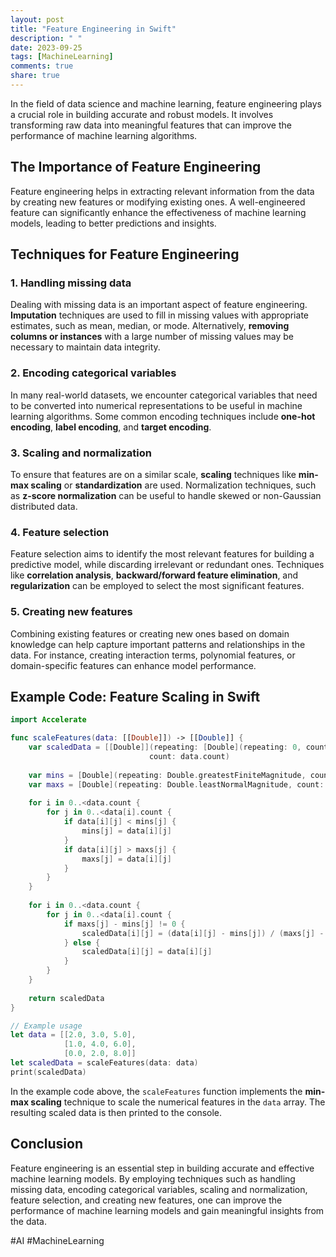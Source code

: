 ```yaml
---
layout: post
title: "Feature Engineering in Swift"
description: " "
date: 2023-09-25
tags: [MachineLearning]
comments: true
share: true
---
```


In the field of data science and machine learning, feature engineering plays a crucial role in building accurate and robust models. It involves transforming raw data into meaningful features that can improve the performance of machine learning algorithms.

## The Importance of Feature Engineering

Feature engineering helps in extracting relevant information from the data by creating new features or modifying existing ones. A well-engineered feature can significantly enhance the effectiveness of machine learning models, leading to better predictions and insights.

## Techniques for Feature Engineering

### 1. Handling missing data

Dealing with missing data is an important aspect of feature engineering. **Imputation** techniques are used to fill in missing values with appropriate estimates, such as mean, median, or mode. Alternatively, **removing columns or instances** with a large number of missing values may be necessary to maintain data integrity.

### 2. Encoding categorical variables

In many real-world datasets, we encounter categorical variables that need to be converted into numerical representations to be useful in machine learning algorithms. Some common encoding techniques include **one-hot encoding**, **label encoding**, and **target encoding**.

### 3. Scaling and normalization

To ensure that features are on a similar scale, **scaling** techniques like **min-max scaling** or **standardization** are used. Normalization techniques, such as **z-score normalization** can be useful to handle skewed or non-Gaussian distributed data.

### 4. Feature selection

Feature selection aims to identify the most relevant features for building a predictive model, while discarding irrelevant or redundant ones. Techniques like **correlation analysis**, **backward/forward feature elimination**, and **regularization** can be employed to select the most significant features.

### 5. Creating new features

Combining existing features or creating new ones based on domain knowledge can help capture important patterns and relationships in the data. For instance, creating interaction terms, polynomial features, or domain-specific features can enhance model performance.

## Example Code: Feature Scaling in Swift

```swift
import Accelerate

func scaleFeatures(data: [[Double]]) -> [[Double]] {
    var scaledData = [[Double]](repeating: [Double](repeating: 0, count: data[0].count),
                               count: data.count)
    
    var mins = [Double](repeating: Double.greatestFiniteMagnitude, count: data[0].count)
    var maxs = [Double](repeating: Double.leastNormalMagnitude, count: data[0].count)
    
    for i in 0..<data.count {
        for j in 0..<data[i].count {
            if data[i][j] < mins[j] {
                mins[j] = data[i][j]
            }
            if data[i][j] > maxs[j] {
                maxs[j] = data[i][j]
            }
        }
    }
    
    for i in 0..<data.count {
        for j in 0..<data[i].count {
            if maxs[j] - mins[j] != 0 {
                scaledData[i][j] = (data[i][j] - mins[j]) / (maxs[j] - mins[j])
            } else {
                scaledData[i][j] = data[i][j]
            }
        }
    }
    
    return scaledData
}

// Example usage
let data = [[2.0, 3.0, 5.0],
            [1.0, 4.0, 6.0],
            [0.0, 2.0, 8.0]]
let scaledData = scaleFeatures(data: data)
print(scaledData)
```

In the example code above, the `scaleFeatures` function implements the **min-max scaling** technique to scale the numerical features in the `data` array. The resulting scaled data is then printed to the console.

## Conclusion

Feature engineering is an essential step in building accurate and effective machine learning models. By employing techniques such as handling missing data, encoding categorical variables, scaling and normalization, feature selection, and creating new features, one can improve the performance of machine learning models and gain meaningful insights from the data.

#AI #MachineLearning